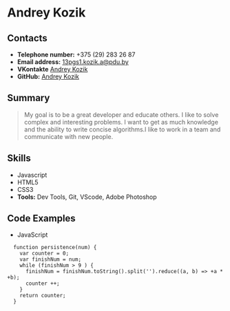 Andrey Kozik
============

## Contacts ##
*  **Telephone number:** +375 (29) 283 26 87
*  **Email address:** <13pgs1.kozik.a@pdu.by>
*  **VKontakte** [Andrey Kozik](https://vk.com/id334671850)
* **GitHub:** [Andrey Kozik](https://github.com/andreyKozik)

## Summary ##
>My goal is to be a great developer and educate others. I like to solve complex and interesting problems. I want to get as much knowledge and the ability to write concise algorithms.I like to work in a team and communicate with new people.

## Skills ##
* Javascript
* HTML5
* CSS3
* **Tools:** Dev Tools, Git, VScode, Adobe Photoshop

## Code Examples ##
* JavaScript
```
  function persistence(num) {
    var counter = 0;
    var finishNum = num;
    while (finishNum > 9 ) {
      finishNum = finishNum.toString().split('').reduce((a, b) => +a * +b);
      counter ++;
    }
    return counter;
  }
```